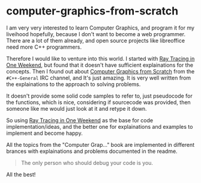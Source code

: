 # computer-graphics-from-scratch

I am very very interested to learn Computer Graphics, and program it for
my liveihood hopefully, because I don't want to become a web programmer. There
are a lot of them already, and open source projects like libreoffice need more
C++ programmers.

Therefore I would like to venture into this world. I started with [Ray Tracing in One Weekend](https://raytracing.github.io/v3/books/RayTracingInOneWeekend.html), but
found that it doesn't have sufficient explainations for the concepts. Then I found out about
[Computer Graphics from Scratch](https://gabrielgambetta.com/computer-graphics-from-scratch/) from the
`#C++-General` IRC channel, and It's just amazing. It is very well written from the explainations
to the approach to solving problems.

It doesn't provide some solid code samples to refer to, just pseudocode for the functions,
which is nice, considering if sourcecode was provided, then someone like me would just
look at it and retype it down.

So using [Ray Tracing in One Weekend](https://raytracing.github.io/v3/books/RayTracingInOneWeekend.html) as the base for code implementation/ideas,
and the better one for explainations and examples to implement and become happy.

All the topics from the "Computer Grap..." book are implemented in different brances
with explainations and problems documented in the readme.

> The only person who should debug your code is you.

All the best!
